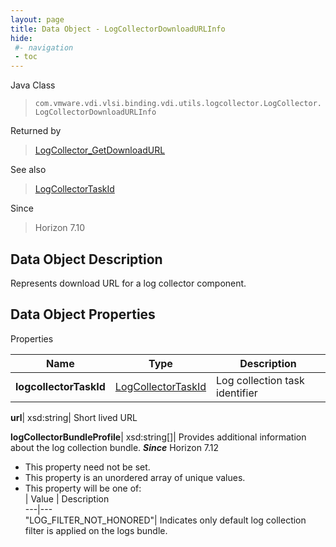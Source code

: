 ```yaml
---
layout: page
title: Data Object - LogCollectorDownloadURLInfo
hide:
 #- navigation
 - toc
---
```






Java Class  
> `com.vmware.vdi.vlsi.binding.vdi.utils.logcollector.LogCollector.LogCollectorDownloadURLInfo`

Returned by  
> [LogCollector_GetDownloadURL](vdi.utils.logcollector.LogCollector.md#getDownloadURL)

See also  
> [LogCollectorTaskId](vdi.entity.LogCollectorTaskId.md)

Since  
> Horizon 7.10


## Data Object Description 

Represents download URL for a log collector component. 

## Data Object Properties

Properties

Name |  Type |  Description   
---|---|---  
**logcollectorTaskId**| [LogCollectorTaskId](vdi.entity.LogCollectorTaskId.md)|  Log collection task identifier   
  
**url**|  xsd:string|  Short lived URL   
  
**logCollectorBundleProfile**|  xsd:string[]|  Provides additional information about the log collection bundle.  **_Since_** Horizon 7.12  


 * This property need not be set.
  * This property is an unordered array of unique values.
  * This property will be one of:  
|  Value |  Description   
---|---  
"LOG_FILTER_NOT_HONORED"| Indicates only default log collection filter is applied on the logs bundle.  

  
  
  
   
  
  
